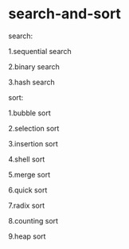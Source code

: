 # search-and-sort
search:

1.sequential search

2.binary search

3.hash search

sort:

1.bubble sort

2.selection sort

3.insertion sort

4.shell sort

5.merge sort

6.quick sort

7.radix sort

8.counting sort

9.heap sort
